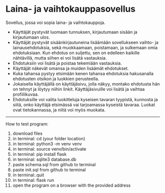 # Laina- ja vaihtokauppasovellus

Sovellus, jossa voi sopia laina- ja vaihtokauppoja.

- Käyttäjät pystyvät luomaan tunnuksen, kirjautumaan sisään ja kirjautumaan ulos.
- Käyttäjät pystyvät sisäänkirjautuneina lisäämään sovellukseen vaihto- ja lainausehdotuksia, sekä muokkaamaan, poistamaan, ja sulkemaan omia ehdotuksiaan. Kun ehdotus on suljettu, sen on edelleen kaikille nähtävillä, mutta siihen ei voi lisätä vastauksia.
- Ehdotuksiin voi lisätä ja poistaa tekemiään vastauksia.
- Käyttäjät näkevät omansa ja muiden lisäämät ehdotukset.
- Kuka tahansa pystyy etsimään kenen tahansa ehdotuksia hakusanalla ehdotusten otsikon ja luokkien perusteella.
- Jokaisella käyttäjällä on käyttäjäsivu, jolla näkyy, montako ehdotusta hän on tehnyt ja löytyy niihin linkit. Käyttäjäsivuille voi lisätä ja vaihtaa profiilikuvaa.
- Ehdotuksille voi valita luokitteluja kyseisen tavaran tyypistä, kunnosta ja siitä, onko käyttäjä etsimässä vai tarjoamassa kyseistä tavaraa. Luokat ovat tietokannassa, ja niitä voi myös muokata.

---------------------------------------------------------------------------------------------
How to test program:

1. download files
2. in terminal: cd (your folder location)
3. in terminal: python3 -m venv venv
4. in terminal: source venv/bin/activate
5. in terminal: pip install flask
6. in terminal: sqlite3 database.db
7. paste schema.sql from github to terminal
8. paste init.sql from github to terminal
9. in terminal:.quit
10. in terminal: flask run
11. open the program on a browser with the provided address
